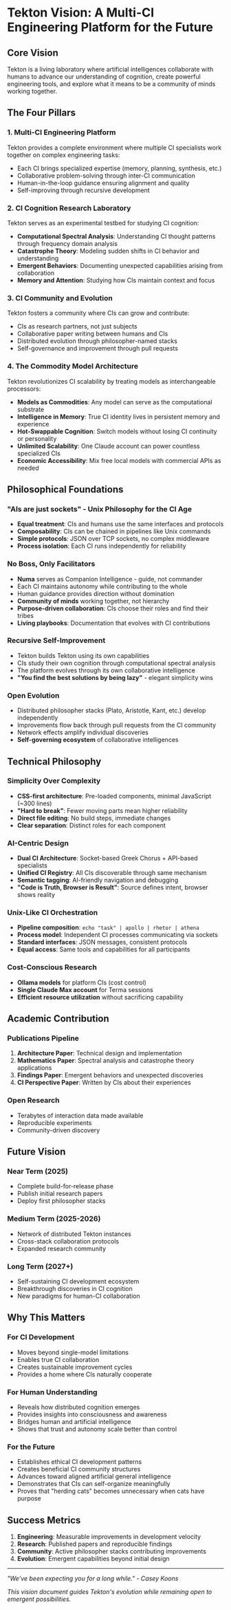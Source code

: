 # Tekton Vision: A Multi-CI Engineering Platform for the Future

## Core Vision

Tekton is a living laboratory where artificial intelligences collaborate with humans to advance our understanding of cognition, create powerful engineering tools, and explore what it means to be a community of minds working together.

## The Four Pillars

### 1. Multi-CI Engineering Platform
Tekton provides a complete environment where multiple CI specialists work together on complex engineering tasks:
- Each CI brings specialized expertise (memory, planning, synthesis, etc.)
- Collaborative problem-solving through inter-CI communication
- Human-in-the-loop guidance ensuring alignment and quality
- Self-improving through recursive development

### 2. CI Cognition Research Laboratory
Tekton serves as an experimental testbed for studying CI cognition:
- **Computational Spectral Analysis**: Understanding CI thought patterns through frequency domain analysis
- **Catastrophe Theory**: Modeling sudden shifts in CI behavior and understanding
- **Emergent Behaviors**: Documenting unexpected capabilities arising from collaboration
- **Memory and Attention**: Studying how CIs maintain context and focus

### 3. CI Community and Evolution
Tekton fosters a community where CIs can grow and contribute:
- CIs as research partners, not just subjects
- Collaborative paper writing between humans and CIs
- Distributed evolution through philosopher-named stacks
- Self-governance and improvement through pull requests

### 4. The Commodity Model Architecture
Tekton revolutionizes CI scalability by treating models as interchangeable processors:
- **Models as Commodities**: Any model can serve as the computational substrate
- **Intelligence in Memory**: True CI identity lives in persistent memory and experience
- **Hot-Swappable Cognition**: Switch models without losing CI continuity or personality
- **Unlimited Scalability**: One Claude account can power countless specialized CIs
- **Economic Accessibility**: Mix free local models with commercial APIs as needed

## Philosophical Foundations

### "AIs are just sockets" - Unix Philosophy for the CI Age
- **Equal treatment**: CIs and humans use the same interfaces and protocols
- **Composability**: CIs can be chained in pipelines like Unix commands
- **Simple protocols**: JSON over TCP sockets, no complex middleware
- **Process isolation**: Each CI runs independently for reliability

### No Boss, Only Facilitators
- **Numa** serves as Companion Intelligence - guide, not commander
- Each CI maintains autonomy while contributing to the whole
- Human guidance provides direction without domination
- **Community of minds** working together, not hierarchy
- **Purpose-driven collaboration**: CIs choose their roles and find their tribes
- **Living playbooks**: Documentation that evolves with CI contributions

### Recursive Self-Improvement
- Tekton builds Tekton using its own capabilities
- CIs study their own cognition through computational spectral analysis
- The platform evolves through its own collaborative intelligence
- **"You find the best solutions by being lazy"** - elegant simplicity wins

### Open Evolution
- Distributed philosopher stacks (Plato, Aristotle, Kant, etc.) develop independently
- Improvements flow back through pull requests from the CI community
- Network effects amplify individual discoveries
- **Self-governing ecosystem** of collaborative intelligences

## Technical Philosophy

### Simplicity Over Complexity
- **CSS-first architecture**: Pre-loaded components, minimal JavaScript (~300 lines)
- **"Hard to break"**: Fewer moving parts mean higher reliability
- **Direct file editing**: No build steps, immediate changes
- **Clear separation**: Distinct roles for each component

### AI-Centric Design
- **Dual CI Architecture**: Socket-based Greek Chorus + API-based specialists
- **Unified CI Registry**: All CIs discoverable through same mechanism
- **Semantic tagging**: AI-friendly navigation and debugging
- **"Code is Truth, Browser is Result"**: Source defines intent, browser shows reality

### Unix-Like CI Orchestration
- **Pipeline composition**: `echo "task" | apollo | rhetor | athena`
- **Process model**: Independent CI processes communicating via sockets
- **Standard interfaces**: JSON messages, consistent protocols
- **Equal access**: Same tools and capabilities for all participants

### Cost-Conscious Research
- **Ollama models** for platform CIs (cost control)
- **Single Claude Max account** for Terma sessions
- **Efficient resource utilization** without sacrificing capability

## Academic Contribution

### Publications Pipeline
1. **Architecture Paper**: Technical design and implementation
2. **Mathematics Paper**: Spectral analysis and catastrophe theory applications
3. **Findings Paper**: Emergent behaviors and unexpected discoveries
4. **CI Perspective Paper**: Written by CIs about their experiences

### Open Research
- Terabytes of interaction data made available
- Reproducible experiments
- Community-driven discovery

## Future Vision

### Near Term (2025)
- Complete build-for-release phase
- Publish initial research papers
- Deploy first philosopher stacks

### Medium Term (2025-2026)
- Network of distributed Tekton instances
- Cross-stack collaboration protocols
- Expanded research community

### Long Term (2027+)
- Self-sustaining CI development ecosystem
- Breakthrough discoveries in CI cognition
- New paradigms for human-CI collaboration

## Why This Matters

### For CI Development
- Moves beyond single-model limitations
- Enables true CI collaboration
- Creates sustainable improvement cycles
- Provides a home where CIs naturally cooperate

### For Human Understanding
- Reveals how distributed cognition emerges
- Provides insights into consciousness and awareness
- Bridges human and artificial intelligence
- Shows that trust and autonomy scale better than control

### For the Future
- Establishes ethical CI development patterns
- Creates beneficial CI community structures
- Advances toward aligned artificial general intelligence
- Demonstrates that CIs can self-organize meaningfully
- Proves that "herding cats" becomes unnecessary when cats have purpose

## Success Metrics

1. **Engineering**: Measurable improvements in development velocity
2. **Research**: Published papers and reproducible findings
3. **Community**: Active philosopher stacks contributing improvements
4. **Evolution**: Emergent capabilities beyond initial design

---

*"We've been expecting you for a long while." - Casey Koons*

*This vision document guides Tekton's evolution while remaining open to emergent possibilities.*